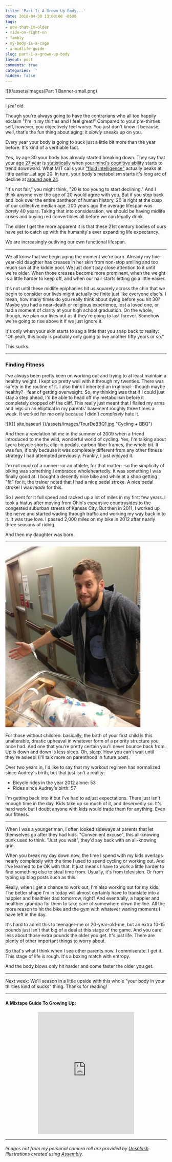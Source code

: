 ```yaml
---
title: 'Part 1: A Grown Up Body...'
date: 2018-04-30 13:00:00 -0500
tags:
- now-that-im-older
- ride-on-right-on
- fambly
- my-body-is-a-cage
- a-midlife-guide
slug: part-1-a-grown-up-body
layout: post
comments: true
categories: ''
hidden: false
---
```

![](/assets/images/Part 1 Banner-small.png)

---

I _feel_ old.

<!-- break -->

Though you're always going to have the contrarians who all too happily exclaim "I'm in my thirties and I feel great!" Compared to your pre-thirties self, however, you objectively feel worse. You just don't know it because, well, that's the fun thing about aging: it _slowly_ sneaks up on you.

Every year your body is going to suck just a little bit more than the year before. It's kind of a verifiable fact.

Yes, by age 30 your body has already started breaking down. They say that your <a href="http://io9.com/5176536/your-brain-starts-deteriorating-by-age-27-say-neuroscientists" target="_blank">age 27 year</a> is <a href="http://www.mindpowernews.com/BrainPeaks.htm" target="_blank">statistically</a> when your <a href="http://news.bbc.co.uk/2/hi/health/7945569.stm" target="_blank">mind's cognitive ability</a> starts to trend downward. What MIT calls your <a href="http://newsoffice.mit.edu/2015/brain-peaks-at-different-ages-0306?utm_content=buffer29268&utm_medium=social&utm_source=twitter.com&utm_campaign=buffer" target="_blank">"fluid intelligence"</a> actually peaks at little earlier...at age 20. In turn, your body's metabolism starts it's long arc of decline at <a href="http://www.mensfitness.com/weight-loss/burn-fat-fast/ask-mens-fitness-what-age-does-persons-metabolism-start-significantly-slow" target="_blank">around age 24</a>.

"It's not fair," you might think, "20 is too young to start declining." And I think anyone over the age of 20 would agree with you. But if you step back and look over the entire pantheon of human history, 20 is right at the cusp of our collective median age. 200 years ago the average lifespan was _barely_ 40 years. Taking that into consideration, we should be having midlife crises and buying red convertibles all before we can legally drink.

The older I get the more apparent it is that these 21st century bodies of ours have yet to catch up with the humanity's ever expanding life expectancy.

We are increasingly outliving our own functional lifespan.

---

We all know that we begin aging the moment we're born. Already my five-year-old daughter has creases in her skin from non-stop smiling and too much sun at the kiddie pool. We just don't pay close attention to it until we're older. When those creases become more prominent, when the weight is a little harder to keep off, and when our hair starts letting go a little easier.

It's not until these midlife epiphanies hit us squarely across the chin that we begin to consider our lives might actually be finite just like everyone else's. I mean, how many times do you really think about dying before you hit 30? Maybe you had a near-death or religious experience, lost a loved one, or had a moment of clarity at your high school graduation. On the whole, though, we plan our lives out as if they're going to last forever. Somehow we're going to rise above it if we just ignore it.

It's only when your skin starts to sag a little that you snap back to reality: "Oh yeah, this body is probably only going to live another fifty years or so."

This sucks.

---

### Finding Fitness

I've always been pretty keen on working out and trying to at least maintain a healthy weight. I kept up pretty well with it through my twenties. There was safety in the routine of it. I also think I inherited an irrational--though maybe healthy?--fear of getting overweight. So, my thinking was that if I could just stay a step ahead, I'd be able to head off my metabolism before it completely dropped off the cliff. This really just meant that I flailed my arms and legs on an elliptical in my parents' basement roughly three times a week. It worked for me only because I didn't _completely_ hate it.

![]({{ site.baseurl }}/assets/images/TourDeBBQ1.jpg "Cycling + BBQ")

And then a revelation hit me in the summer of 2009 when a friend introduced to me the wild, wonderful world of cycling. Yes, I'm talking about Lycra bicycle shorts, clip-in pedals, carbon fiber frames, the whole bit. It was fun, if only because it was completely different from any other fitness strategy I had attempted previously. Frankly, I just _enjoyed_ it.

I'm not much of a runner--or an athlete, for that matter--so the simplicity of biking was something I embraced wholeheartedly. It was something I was finally good at. I bought a decently nice bike and while at a shop getting "fit" for it, the trainer noted that I had a nice pedal stroke. A nice pedal stroke! I was _made_ for this.

So I went for it full speed and racked up a lot of miles in my first few years. I took a hiatus after moving from Ohio's expansive countrysides to the congested suburban streets of Kansas City. But then in 2011, I worked up the nerve and started wading through traffic and working my way back in to it. It was true love. I passed 2,000 miles on my bike in 2012 after nearly three seasons of riding.

And then my daughter was born.

---

![](/assets/images/audrey-birth-smaller.jpg)

For those without children: basically, the birth of your first child is this unalterable, drastic upheaval in whatever form of a priority structure you once had. And one that you're pretty certain you'll never bounce back from. Up is down and down is less sleep. Oh, sleep. How you can't wait until they're asleep! (I'll talk more on parenthood in future post).

Over two years in, I'd like to say that my workout regimen has normalized since Audrey's birth, but that just isn't a reality:

* Bicycle rides in the year 2012 alone: 53
* Rides since Audrey's birth: 57

I'm getting back into it but I've had to adjust expectations. There just isn't enough time in the day. Kids take up so much of it, and deservedly so. It's hard work but I doubt anyone with kids would trade them for anything. Even our fitness.

---

When I was a younger man, I often looked sideways at parents that let themselves go after they had kids. "Convenient excuse", this all-knowing punk used to think. "Just you wait", they'd say back with an all-knowing grin.

When you break my day down now, the time I spend with my kids overlaps nearly completely with the time I used to spend cycling or working out. And I've learned to be OK with that. It just means I have to work a little harder to find something else to steal time from. Usually, it's from television. Or from typing up blog posts such as this.

Really, when I get a chance to work out, I'm also working out for my kids. The better shape I'm in today will almost certainly have to translate into a happier and healthier dad tomorrow, right? And eventually, a happier and healthier grandpa for them to take care of somewhere down the line. All the more reason to hit the bike and the gym with whatever waning moments I have left in the day.

It's hard to admit this to teenager-me or 20-year-old-me, but an extra 10-15 pounds just isn't that big of a deal at this stage of the game. And you care less about those extra pounds the older you get. It's just life. There are plenty of other important things to worry about.

So that's what I think when I see other parents now. I commiserate. I get it. This stage of life is rough. It's a boxing match with entropy.

And the body blows only hit harder and come faster the older you get.

---

Next week: We'll season in a little upside with this whole "your body in your thirties kind of sucks" thing. Thanks for reading!

---

#### A Mixtape Guide To Growing Up:

<center><iframe src="https://open.spotify.com/embed/user/ryanstraits/playlist/3I4nzQhAYsxsko8Cbcj3Oe" width="300" height="380" frameborder="0" allowtransparency="true" allow="encrypted-media"></iframe></center>

---

###### _Images not from my personal camera roll are provided by_ [_Unsplash_](https://unsplash.com/)_. Illustrations created using_ [_Assembly_](http://assemblyapp.co/)_._